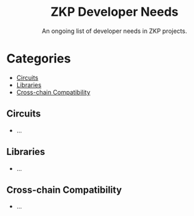 <div align="center">
  <h1 align="center">ZKP Developer Needs</h1>
  <p align="center">An ongoing list of developer needs in ZKP projects.</p>
</div>

Categories
=================

* [Circuits](#circuits)
* [Libraries](#libraries)
* [Cross-chain Compatibility](#cross-chain-compatibility)

## Circuits
- ...

## Libraries 
- ...

## Cross-chain Compatibility 
- ... 
